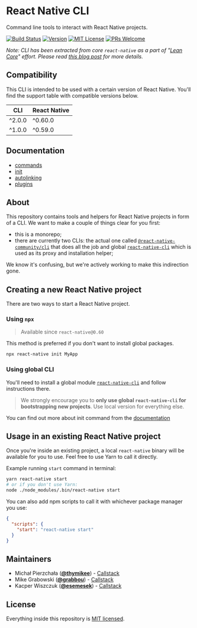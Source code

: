 # React Native CLI

Command line tools to interact with React Native projects.

[![Build Status][build-badge]][build] [![Version][version-badge]][package] [![MIT License][license-badge]][license] [![PRs Welcome][prs-welcome-badge]][prs-welcome]

_Note: CLI has been extracted from core `react-native` as a part of "[Lean Core](https://github.com/facebook/react-native/issues/23313)" effort. Please read [this blog post](https://blog.callstack.io/the-react-native-cli-has-a-new-home-79b63838f0e6) for more details._

## Compatibility

This CLI is intended to be used with a certain version of React Native. You'll find the support table with compatible versions below.

| CLI    | React Native |
| ------ | ------------ |
| ^2.0.0 | ^0.60.0      |
| ^1.0.0 | ^0.59.0      |

## Documentation

- [commands](./docs/commands.md)
- [init](./docs/init.md)
- [autolinking](./docs/autolinking.md)
- [plugins](./docs/plugins.md)

## About

This repository contains tools and helpers for React Native projects in form of a CLI. We want to make a couple of things clear for you first:

- this is a monorepo;
- there are currently two CLIs: the actual one called [`@react-native-community/cli`](./packages/cli) that does all the job and global [`react-native-cli`](./packages/global-cli) which is used as its proxy and installation helper;

We know it's confusing, but we're actively working to make this indirection gone.

## Creating a new React Native project

There are two ways to start a React Native project.

### Using `npx`

> Available since `react-native@0.60`

This method is preferred if you don't want to install global packages.

```sh
npx react-native init MyApp
```

### Using global CLI

You'll need to install a global module [`react-native-cli`](./packages/global-cli) and follow instructions there.

> We strongly encourage you to **only use global `react-native-cli` for bootstrapping new projects**. Use local version for everything else.

You can find out more about init command from the [documentation](./docs/init.md)

## Usage in an existing React Native project

Once you're inside an existing project, a local `react-native` binary will be available for you to use. Feel free to use Yarn to call it directly.

Example running `start` command in terminal:

```sh
yarn react-native start
# or if you don't use Yarn:
node ./node_modules/.bin/react-native start
```

You can also add npm scripts to call it with whichever package manager you use:

```json
{
  "scripts": {
    "start": "react-native start"
  }
}
```

## Maintainers

- Michał Pierzchała ([**@thymikee**](https://github.com/thymikee)) - [Callstack](https://callstack.com)
- Mike Grabowski ([**@grabbou**](https://github.com/grabbou)) - [Callstack](https://callstack.com)
- Kacper Wiszczuk ([**@esemesek**](https://github.com/esemesek)) - [Callstack](https://callstack.com)

## License

Everything inside this repository is [MIT licensed](./LICENSE).

<!-- badges -->

[build-badge]: https://img.shields.io/circleci/project/github/react-native-community/cli/master.svg?style=flat-square
[build]: https://circleci.com/gh/react-native-community/cli/tree/master
[version-badge]: https://img.shields.io/npm/v/@react-native-community/cli.svg?style=flat-square
[package]: https://www.npmjs.com/package/@react-native-community/cli.svg
[license-badge]: https://img.shields.io/npm/l/@react-native-community/cli.svg?style=flat-square
[license]: https://opensource.org/licenses/MIT
[prs-welcome-badge]: https://img.shields.io/badge/PRs-welcome-brightgreen.svg?style=flat-square
[prs-welcome]: http://makeapullrequest.com
